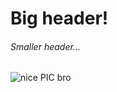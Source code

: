 # Big header!
###### Smaller header...

![nice PIC bro](https://m.media-amazon.com/images/W/IMAGERENDERING_521856-T1/images/I/51k4SsdjqrL._SR600%2C315_PIWhiteStrip%2CBottomLeft%2C0%2C35_SCLZZZZZZZ_FMpng_BG255%2C255%2C255.jpg)
